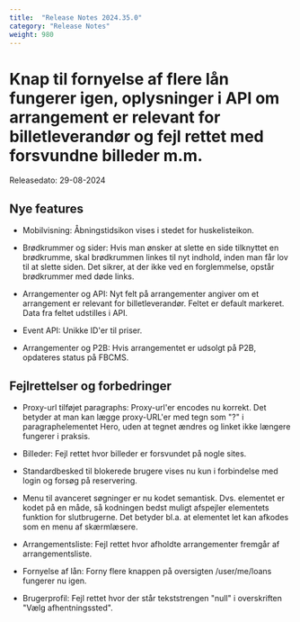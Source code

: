 ```yaml
---
title:  "Release Notes 2024.35.0"
category: "Release Notes"
weight: 980
---
```


# Knap til fornyelse af flere lån fungerer igen, oplysninger i API om arrangement er relevant for billetleverandør og fejl rettet med forsvundne billeder m.m. 

Releasedato: 29-08-2024

## Nye features

- Mobilvisning: Åbningstidsikon vises i stedet for huskelisteikon. 

- Brødkrummer og sider: Hvis man ønsker at slette en side tilknyttet en brødkrumme, skal brødkrummen linkes til nyt indhold, inden man får lov til at slette siden. Det sikrer, at der ikke ved en forglemmelse, opstår brødkrummer med døde links. 

- Arrangementer og API: Nyt felt på arrangementer angiver om et arrangement er relevant for billetleverandør. Feltet er default markeret. Data fra feltet udstilles i API. 

- Event API: Unikke ID'er til priser. 

- Arrangementer og P2B: Hvis arrangementet er udsolgt på P2B, opdateres status på FBCMS. 


## Fejlrettelser og forbedringer

- Proxy-url tilføjet paragraphs: Proxy-url'er encodes nu korrekt. Det betyder at man kan lægge proxy-URL'er med tegn som "?" i paragraphelementet Hero, uden at tegnet ændres og linket ikke længere fungerer i praksis.  

- Billeder: Fejl rettet hvor billeder er forsvundet på nogle sites.
  
- Standardbesked til blokerede brugere vises nu kun i forbindelse med login og forsøg på reservering.

- Menu til avanceret søgninger er nu kodet semantisk. Dvs. elementet er kodet på en måde, så kodningen bedst muligt afspejler elementets funktion for slutbrugerne. Det betyder bl.a. at elementet let kan afkodes som en menu af skærmlæsere.  

- Arrangementsliste: Fejl rettet hvor afholdte arrangementer fremgår af arrangementsliste. 

- Fornyelse af lån: Forny flere knappen på oversigten /user/me/loans fungerer nu igen. 

- Brugerprofil: Fejl rettet hvor der står tekststrengen "null" i overskriften "Vælg afhentningssted". 
